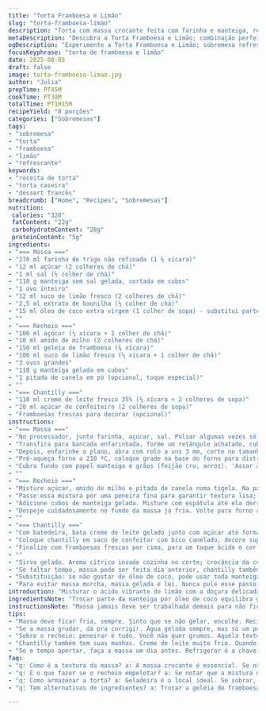 ```yaml
---
title: "Torta Framboesa e Limão"
slug: "torta-framboesa-limao"
description: "Torta com massa crocante feita com farinha e manteiga, recheio ácido doce de limão e geleia de framboesa, finalizada com chantilly e framboesas frescas. Combina texturas e sabores contrastantes, resultando em sobremesa refrescante. As quantidades foram ajustadas para balancear doçura e acidez; manteiga substituída parcialmente por óleo de coco para um toque diferente. Técnica do pré-assamento evita massa encharcada; uso de peneira na mistura garante cremosidade sem grumos."
metaDescription: "Descubra a Torta Framboesa e Limão; combinação perfeita entre doce e ácido com massa crocante e recheio cremoso"
ogDescription: "Experimente a Torta Framboesa e Limão; sobremesa refrescante e deliciosa com camadas de textura e sabor; aprenda a receita"
focusKeyphrase: "torta de framboesa e limão"
date: 2025-08-05
draft: false
image: torta-framboesa-limao.jpg
author: "Julia"
prepTime: PT45M
cookTime: PT30M
totalTime: PT1H15M
recipeYield: "8 porções"
categories: ["Sobremesas"]
tags:
- "sobremesa"
- "torta"
- "framboesa"
- "limão"
- "refrescante"
keywords:
- "receita de torta"
- "torta caseira"
- "dessert francês"
breadcrumb: ["Home", "Recipes", "Sobremesas"]
nutrition: 
 calories: "320"
 fatContent: "22g"
 carbohydrateContent: "28g"
 proteinContent: "5g"
ingredients:
- "=== Massa ==="
- "270 ml farinha de trigo não refinada (1 ⅛ xícara)"
- "12 ml açúcar (2 colheres de chá)"
- "1 ml sal (⅕ colher de chá)"
- "110 g manteiga sem sal gelada, cortada em cubos"
- "1 ovo inteiro"
- "12 ml suco de limão fresco (2 colheres de chá)"
- "2,5 ml extrato de baunilha (½ colher de chá)"
- "15 ml óleo de coco extra virgem (1 colher de sopa) - substitui parte da manteiga"
- ""
- "=== Recheio ==="
- "100 ml açúcar (⅓ xícara + 1 colher de chá)"
- "10 ml amido de milho (2 colheres de chá)"
- "150 ml geleia de framboesa (¾ xícara)"
- "100 ml suco de limão fresco (⅓ xícara + 1 colher de chá)"
- "3 ovos grandes"
- "110 g manteiga gelada em cubos"
- "1 pitada de canela em pó (opcional, toque especial)"
- ""
- "=== Chantilly ==="
- "110 ml creme de leite fresco 35% (⅓ xícara + 2 colheres de sopa)"
- "20 ml açúcar de confeiteiro (2 colheres de sopa)"
- "Framboesas frescas para decorar (opcional)"
instructions:
- "=== Massa ==="
- "No processador, junte farinha, açúcar, sal. Pulsar algumas vezes só para misturar. Adicione manteiga e óleo de coco gelados. Pulsar até virar uma farofa grosseira, pedaços do tamanho de ervilha pequena. Nada de derreter gordura; textura é tudo aqui. Quebre o ovo, junte suco de limão e baunilha; pulse até começar a formar massa — sem virar bola. Se muito seca, pingue água gelada aos poucos, só até conseguir juntar — massa não pode ficar pegajosa ou grudar nas mãos."
- "Transfira para bancada enfarinhada, forme um retângulo achatado, cubra com filme plástico e deixa gelar na geladeira uns 40 minutos. Evita encolher na hora de abrir."
- "Depois, enfarinhe o plano, abra com rolo a uns 3 mm, corte no tamanho de forma retangular 33x10cm. Forre a forma com a massa, bordeiras caprichadas. Faça furinhos com garfo no fundo para evitar bolhas. Geladeira 30 minutos no mínimo. Massa gelada sempre."
- "Pré-aqueça forno a 210 ºC, coloque grade na base do forno para distribuir calor."
- "Cubra fundo com papel manteiga e grãos (feijão cru, arroz). 'Assar às cegas' pra deixar crocante a base. Uns 17 minutos, retirar papel e pesos; deixar dourar mais 5 minutos. Massa deve estar firme, levemente dourada, não úmida nem queimada. Tire do forno e esfriar mínimo 15 minutos."
- ""
- "=== Recheio ==="
- "Misture açúcar, amido de milho e pitada de canela numa tigela. Na panela, junte esses secos, geleia, suco de limão e os ovos batidos. Mexa vigorosamente com fouet fora do fogo até misturar, depois leve ao fogo médio. Mexa tudo, observe virar uma mistura cremosa, sem grumos, que começa a engrossar: borbulhas pequenas surgindo na borda são sinal para tirar do fogo rápido. Não deixe ferver muito ou ovos coagularão rápido demais."
- "Passe essa mistura por uma peneira fina para garantir textura lisa; descarte grumos e pelotinhas."
- "Adicione cubos de manteiga gelada. Misture com espátula até ela derreter totalmente, criando brilho intenso e textura aveludada."
- "Despeje cuidadosamente no fundo da massa já fria. Volte para forno a 185 ºC e asse por cerca de 12 minutos; recheio deve firmar dos lados e ainda tremer levemente no centro, textura tipo pudim mole. Retire, deixe esfriar, depois refrigere por no mínimo 2 horas — firme, mas cremoso e refrescante."
- ""
- "=== Chantilly ==="
- "Com batedeira, bata creme de leite gelado junto com açúcar até formar picos firmes. Cuidado para não bater demais e virar manteiga."
- "Coloque chantilly em saco de confeitar com bico canelado, decore superfície da torta com elegância meio rústica, sem perfeição, pois contraste com textura lisa do recheio fica visualmente interessante."
- "Finalize com framboesas frescas por cima, para um toque ácido e cor vibrante — opcional, mas quase obrigatório."
- ""
- "Sirva gelado. Aroma cítrico invade cozinha no corte; crocância da coroa e cremosidade do recheio fazem combinação boa demais pra ignorar."
- "Se faltar tempo, massa pode ser feita dia anterior, chantilly também; só mantem refrigeração e monta antes de servir."
- "Substituição: se não gostar de óleo de coco, pode usar toda manteiga, mas textura menos 'levemente' quebradiça, mais tradicional. Gosto pessoal."
- "Para evitar massa murcha, massa gelada é lei. Nunca pule esse passo. E os furinhos no fundo ? Farão diferença na crocância final."
introduction: "Misturar o ácido vibrante do limão com a doçura delicada da framboesa foi um jogo de paciência e experiência. A crocância da massa, que carrego nas mãos desde a farinha até o forno, me ensinou a importância da textura. O ponto do recheio, nem muito firme, nem mole demais, é um segredo que só o olho atento e o toque firme revelam. Chantilly fresco esconde atrás do visual simples um mundo de técnica e timing, crucial para equilibrar a sobremesa. E aquelas framboesas frescas espalhadas em cima? Toque final que dá cor, textura e sabor, quase obrigatório para deixar a torta viva na boca e no olhar."
ingredientsNote: "Trocar parte da manteiga por óleo de coco equilibra gordura sem pesar muito o sabor nem perder crocância na massa. Atenção na temperatura dos ingredientes — tudo gelado sempre! Suco de limão fresquinho muda tudo, suco de caixinha deixa perfume artificial. A geléia preferi usar caseira, menos doce, mais azeda; caso só tenha industrial, vale reduzir açúcar no recheio para seu paladar. Canela é opcional, mas achei que valoriza canto escondido do limão. O açúcar pode ser demerara para versão menos processada, mantendo cor e sabor equilibrados. Creme para chantilly precisa estar bem frio, não adianta tentar bater creme em temperatura ambiente. Use açúcar de confeiteiro para evitar textura arenosa."
instructionsNote: "Massa jamais deve ser trabalhada demais para não ficar dura. Pulsar rápido no processador é ideal para controlar temperatura da manteiga. Gelar massa depois de aberta dá descanso à glúten e impede encolhimento. Assar 'às cegas' evita que o fundo fique encharcado. Misturar com fouet e peneirar o recheio evita ovos cozidos ou pedaços firmes; textura cremosa é chave, virar como um custard antes que ferva em demasia. Adicionar manteiga gelada no final do recheio cria brilho e suavidade. Assar recheio em temperatura um pouco mais baixa (185 ºC) faz diferença na firmeza ideal, sem ressecar. Chantilly: textura em picos firmes, mas não rígidos, perfeito para decorar e harmonizar com acidez."
tips:
- "Massa deve ficar fria, sempre. Sinto que se não gelar, encolhe. Recipiente de trabalho também, não esquece! Na hora de processar, rápido, não deixa a manteiga derreter. Isso é crucial."
- "Se a massa grudar, dá pra corrigir. Água gelada sempre, mas só um pouco. Se passar do ponto, vira desastre. Em vez de grudar nas mãos, você quer uma massa que quase se solta. Detalhe: nada de deixar ela muito seca."
- "Sobre o recheio: peneirar é tudo. Você não quer grumos. Aquela textura cremosa que envolve é o objetivo. Misturar bem, mas não deixar ferver muito. Observação: quem descuida, vira ovos mexidos. Não deixe!"
- "Chantilly também tem suas manhas. Creme de leite muito frio. Quando bate, não pode virar manteiga. A textura ideal é fundamental pra harmonizar. E, por favor, açúcar de confeiteiro; não arrisca ser grumoso."
- "Se o tempo apertar, faça a massa um dia antes. Refrigerar é a chave. Monta na hora da festa. E se não tiver óleo de coco? Use manteiga toda, mas a textura vai mudar. Inicialmente, fica crocante, mas pode não ter a mesma leveza."
faq:
- "q: Como é a textura da massa? a: A massa crocante é essencial. Se não estiver bem fria, vai encolher. Trabalhe rápido e mantenha tudo gelado. O resultado é uma massa leve."
- "q: E o que fazer se o recheio empelotar? a: Se notar que a mistura não está homogênea, peneire. Isso ajuda a eliminar grumos. Fique atento ao fogo; não deixe ferver muito. Isso coagula rápido."
- "q: Como armazenar a torta? a: Geladeira é o local ideal. Se sobrar, cobre bem com filme. Mantém por até 3 dias. Assim, textura e frescor se mantêm. E a base? Não deixe umidade entrar."
- "q: Tem alternativas de ingredientes? a: Trocar a geléia de framboesa por outra pode acontecer. Use a de morango. Sucos também podem ser substituídos, mas deve escolher bem."

---
```

